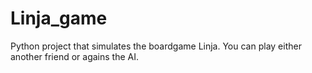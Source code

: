 # Linja_game
Python project that simulates the boardgame Linja. You can play either another friend or agains the AI.
